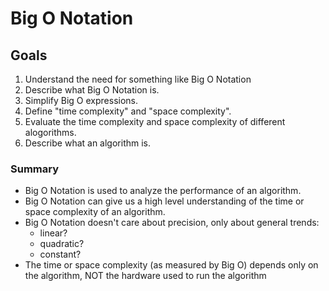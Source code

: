 # Big O Notation
## Goals
1. Understand the need for something like Big O Notation
2. Describe what Big O Notation is.
3. Simplify Big O expressions.
4. Define "time complexity" and "space complexity".
5. Evaluate the time complexity and space complexity of different alogorithms.
6. Describe what an algorithm is.

### Summary
 - Big O Notation is used to analyze the performance of an algorithm.
 - Big O Notation can give us a high level understanding of the time or space complexity of an algorithm.
 - Big O Notation doesn't care about precision, only about general trends:
    - linear?
    - quadratic?
    - constant?
- The time or space complexity (as measured by Big O) depends only on the algorithm, NOT the hardware used to run the algorithm